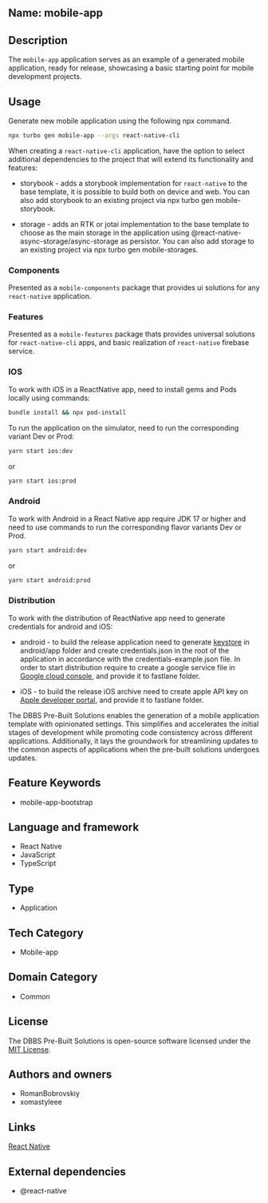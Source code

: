 ## Name: mobile-app

## Description

The `mobile-app` application serves as an example of a generated mobile application, ready for release, showcasing a basic starting point for mobile development projects.

## Usage

Generate new mobile application using the following npx command.

```bash
npx turbo gen mobile-app --args react-native-cli
```

When creating a `react-native-cli` application, have the option to select additional dependencies to the project that will extend its functionality and features:

- storybook - adds a storybook implementation for `react-native` to the base template, it is possible to build both on device and web. You can also add storybook to an existing project via npx turbo gen mobile-storybook.

- storage - adds an RTK or jotai implementation to the base template to choose as the main storage in the application using @react-native-async-storage/async-storage as persistor. You can also add storage to an existing project via npx turbo gen mobile-storages.

### Components
Presented as a `mobile-components` package that provides ui solutions for any `react-native` application.

### Features
Presented as a `mobile-features` package thats provides universal solutions for `react-native-cli` apps, and basic realization of `react-native` firebase service.

### IOS
To work with iOS in a ReactNative app, need to install gems and Pods locally using commands:

```bash
bundle install && npx pod-install
```

To run the application on the simulator, need to run the corresponding variant Dev or Prod:

```bash
yarn start ios:dev
```
or
```bash
yarn start ios:prod
```

### Android
To work with Android in a React Native app require JDK 17 or higher and need to use commands to run the corresponding flavor variants Dev or Prod.

```bash
yarn start android:dev
```
or
```bash
yarn start android:prod
```

### Distribution
To work with the distribution of ReactNative app need to generate credentials for android and iOS:

- android - to build the release application need to generate [keystore](https://developer.android.com/studio/publish/app-signing) in android/app folder and create credentials.json in the root of the application in accordance with the credentials-example.json file. In order to start distribution require to create a google service file in [Google cloud console](https://console.cloud.google.com/), and provide it to fastlane folder.

- iOS - to build the release iOS archive need to create apple API key on [Apple developer portal](https://developer.apple.com/), and provide it to fastlane folder.

The DBBS Pre-Built Solutions enables the generation of a mobile application template with opinionated settings. This simplifies and accelerates the initial stages of development while promoting code consistency across different applications. Additionally, it lays the groundwork for streamlining updates to the common aspects of applications when the pre-built solutions undergoes updates.

## Feature Keywords

- mobile-app-bootstrap

## Language and framework

- React Native
- JavaScript
- TypeScript

## Type

- Application

## Tech Category

- Mobile-app

## Domain Category

- Common

## License

The DBBS Pre-Built Solutions is open-source software licensed under the [MIT License](LICENSE).

## Authors and owners

- RomanBobrovskiy
- xomastyleee

## Links

[React Native](https://reactnative.dev/)

## External dependencies

- @react-native
